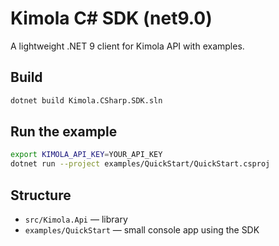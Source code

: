 # Kimola C# SDK (net9.0)

A lightweight .NET 9 client for Kimola API with examples.

## Build

```bash
dotnet build Kimola.CSharp.SDK.sln
```

## Run the example

```bash
export KIMOLA_API_KEY=YOUR_API_KEY
dotnet run --project examples/QuickStart/QuickStart.csproj
```

## Structure
- `src/Kimola.Api` — library
- `examples/QuickStart` — small console app using the SDK

